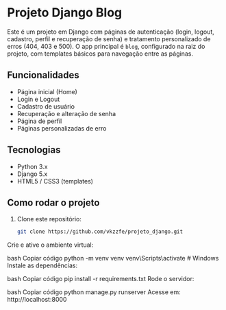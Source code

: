 # Projeto Django Blog

Este é um projeto em Django com páginas de autenticação (login, logout, cadastro, perfil e recuperação de senha) e tratamento personalizado de erros (404, 403 e 500). O app principal é `blog`, configurado na raiz do projeto, com templates básicos para navegação entre as páginas.

## Funcionalidades
- Página inicial (Home)
- Login e Logout
- Cadastro de usuário
- Recuperação e alteração de senha
- Página de perfil
- Páginas personalizadas de erro

## Tecnologias
- Python 3.x
- Django 5.x
- HTML5 / CSS3 (templates)

## Como rodar o projeto
1. Clone este repositório:
   ```bash
   git clone https://github.com/vkzzfe/projeto_django.git
Crie e ative o ambiente virtual:

bash
Copiar código
python -m venv venv
venv\Scripts\activate  # Windows
Instale as dependências:

bash
Copiar código
pip install -r requirements.txt
Rode o servidor:

bash
Copiar código
python manage.py runserver
Acesse em: http://localhost:8000

